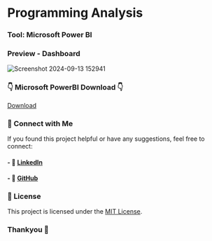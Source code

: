 # Programming Analysis

### Tool: Microsoft Power BI 

### Preview - Dashboard
![Screenshot 2024-09-13 152941](https://github.com/user-attachments/assets/a4b0e7e5-5cd0-4791-ae4f-36e9409f9d4b)

### 👇 Microsoft PowerBI Download 👇 

[Download](https://www.microsoft.com/en-us/download/details.aspx?id=58494)

### 📢 Connect with Me
If you found this project helpful or have any suggestions, feel free to connect:
#### - 🔗 [LinkedIn](https://www.linkedin.com/in/anshmnsoni)
#### - 🐙 [GitHub](https://github.com/AnshMNSoni)

### 📜 License
This project is licensed under the [MIT License](LICENSE).

### Thankyou 💫
